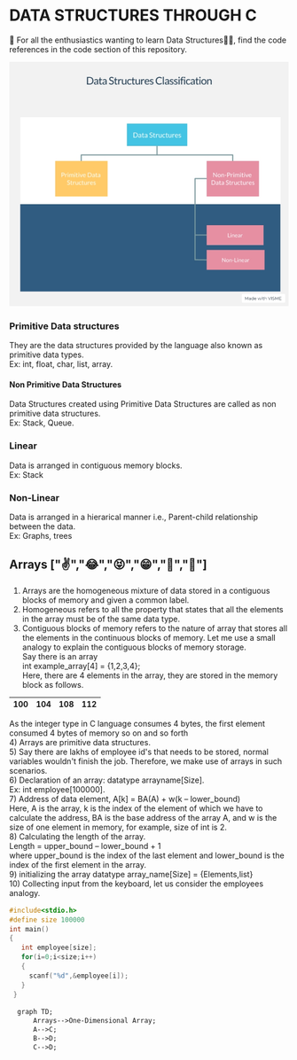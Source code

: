 
# DATA STRUCTURES THROUGH C

👋 For all the enthusiastics wanting to learn Data Structures👨‍💻, find the code references in the code section of this repository.

 
![Classification-of-data-structures](img/classification.jpg)
### Primitive Data structures  
They are the data structures provided by the language also known as primitive data types.  
Ex: int, float, char, list, array.  
#### Non Primitive Data Structures  
Data Structures created using Primitive Data Structures are called as non primitive data structures.  
Ex: Stack, Queue.  
### Linear  
Data is arranged in contiguous memory blocks.  
Ex: Stack  
### Non-Linear  
Data is arranged in a hierarical manner i.e., Parent-child relationship between the data.  
Ex: Graphs, trees  

## Arrays ["✌","😂","😝","😁","💛","💚"]
1) Arrays are the homogeneous mixture of data stored in a contiguous blocks of memory and given a common label.
2) Homogeneous refers to all the property that states that all the elements in the array must be of the same data type.
3) Contiguous blocks of memory refers to the nature of array that stores all the elements in the continuous blocks of memory.
Let me use a small analogy to explain the contiguous blocks of memory storage.  
Say there is  an array  
int example_array[4] = {1,2,3,4};  
Here, there are 4 elements in the array, they are stored in the memory block as follows. 


| 100      | 104           | 108  | 112 |
|:-------------:|:-------------:|:-----:|:-----:|


As the integer type in C language consumes 4 bytes, the first element consumed 4 bytes of memory so on and so forth  
4) Arrays are primitive data structures.  
5) Say there are lakhs of employee id's  that needs to be stored, normal variables wouldn't finish the job. Therefore, we make use of arrays in such scenarios.  
6) Declaration of an array: datatype arrayname[Size].  
Ex: int employee[100000].  
7) Address of data element, A[k] = BA(A) + w(k – lower_bound)  
Here, A is the array, k is the index of the element of which we have to calculate the address, BA is
the base address of the array A, and w is the size of one element in memory, for example, size of
int is 2.  
8) Calculating the length of the array.  
Length = upper_bound – lower_bound + 1  
where upper_bound is the index of the last element and lower_bound is the index of the first element
in the array.  
9) initializing the array datatype array_name[Size] = {Elements,list}  
10) Collecting input from the keyboard, let us consider the employees analogy.  
```c
#include<stdio.h>
#define size 100000
int main()
{
   int employee[size];
   for(i=0;i<size;i++)
   {
     scanf("%d",&employee[i]);
   }
 }
```


```mermaid
  graph TD;
      Arrays-->One-Dimensional Array;
      A-->C;
      B-->D;
      C-->D;
```

